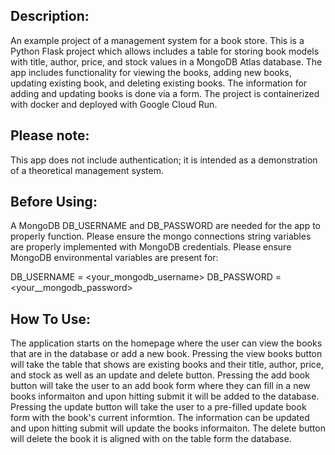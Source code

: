 Description:
------------
An example project of a management system for a book store. This is a Python Flask project which allows includes a table for storing book models with title, author, price,
and stock values in a MongoDB Atlas database. The app includes functionality for viewing the books, adding new books, updating existing book, and deleting existing books.
The information for adding and updating books is done via a form. The project is containerized with docker and deployed with Google Cloud Run. 

Please note:
------------
This app does not include authentication; it is intended as a demonstration of a theoretical management system.

Before Using:
-------------
A MongoDB DB_USERNAME and DB_PASSWORD are needed for the app to properly function. Please ensure the mongo connections string variables are properly implemented with MongoDB credentials.
Please ensure MongoDB environmental variables are present for:

DB_USERNAME = <your_mongodb_username>
DB_PASSWORD = <your__mongodb_password>

How To Use:
-----------
The application starts on the homepage where the user can view the books that are in the database or add a new book. 
Pressing the view books button will take the table that shows are existing books and their title, author, price, and stock as well as an update and delete button.
Pressing the add book button will take the user to an add book form where they can fill in a new books informaiton and upon hitting submit it will be added to the database.
Pressing the update button will take the user to a pre-filled update book form with the book's current informtion. The information can be updated and upon hitting submit will update the books informaiton.
The delete button will delete the book it is aligned with on the table form the database.


